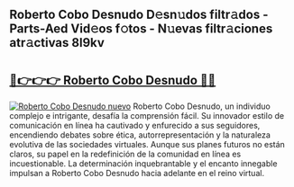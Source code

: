 ## Roberto Cobo Desnudo D𝚎sn𝚞dos filtr𝚊dos - Parts-Aed Vid𝚎os f𝚘tos - N𝚞evas filtr𝚊ciones atr𝚊ctivas 8l9kv

# <h2><a href="http://mb7ccj.tromn.icu/?c=Roberto+Cobo+Desnudo">🔗👉👉👉 Roberto Cobo Desnudo 🔗🔗</a></h2>

[![Roberto Cobo Desnudo nuevo](https://i.imgur.com/pEAQMta.gif)](http://mb7ccj.tromn.icu/?c=Roberto+Cobo+Desnudo)
Roberto Cobo Desnudo, un individuo complejo e intrigante, desafía la comprensión fácil. Su innovador estilo de comunicación en línea ha cautivado y enfurecido a sus seguidores, encendiendo debates sobre ética, autorrepresentación y la naturaleza evolutiva de las sociedades virtuales. Aunque sus planes futuros no están claros, su papel en la redefinición de la comunidad en línea es incuestionable. La determinación inquebrantable y el encanto innegable impulsan a Roberto Cobo Desnudo hacia adelante en el reino virtual.
